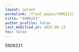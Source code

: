 ```yaml
---
layout: splash
permalink: /float_pages/5906221/
title: "5906221"
author_profile: false
last_modified_at: 2025-06-13
toc: false
---
```

 
5906221
